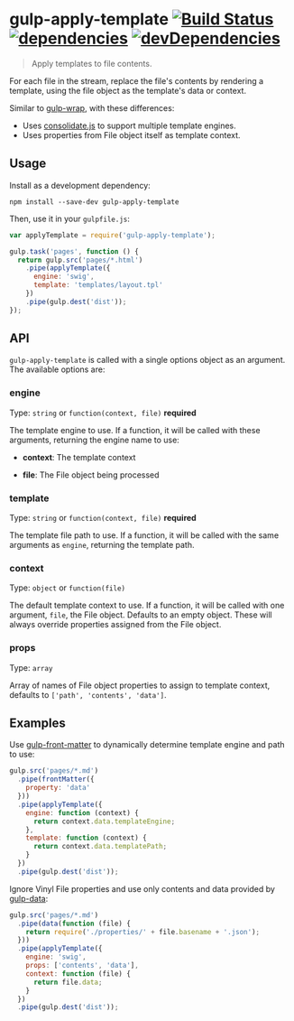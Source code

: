# gulp-apply-template [![Build Status][travis-img]][travis-url] [![dependencies][david-img]][david-url] [![devDependencies][david-dev-img]][david-url]

> Apply templates to file contents.

For each file in the stream, replace the file's contents by rendering a
template, using the file object as the template's data or context.

Similar to [gulp-wrap](https://www.npmjs.com/package/gulp-wrap), with these
differences:

* Uses [consolidate.js](https://github.com/tj/consolidate.js) to support
  multiple template engines.
* Uses properties from File object itself as template context.


## Usage

Install as a development dependency:

```
npm install --save-dev gulp-apply-template
```

Then, use it in your `gulpfile.js`:

```javascript
var applyTemplate = require('gulp-apply-template');

gulp.task('pages', function () {
  return gulp.src('pages/*.html')
    .pipe(applyTemplate({
      engine: 'swig',
      template: 'templates/layout.tpl'
    })
    .pipe(gulp.dest('dist'));
});
```


## API

`gulp-apply-template` is called with a single options object as an argument.
The available options are:

### engine

Type: `string` or `function(context, file)` **required**

The template engine to use. If a function, it will be called with these
arguments, returning the engine name to use:

  * **context**: The template context

  * **file**: The File object being processed

### template

Type: `string` or `function(context, file)` **required**

The template file path to use. If a function, it will be called with
the same arguments as `engine`, returning the template path.

### context

Type: `object` or `function(file)`

The default template context to use. If a function, it will be called with
one argument, `file`, the File object. Defaults to an empty object. These
will always override properties assigned from the File object.

### props

Type: `array`

Array of names of File object properties to assign to template context,
defaults to `['path', 'contents', 'data']`.


## Examples

Use [gulp-front-matter](https://www.npmjs.com/package/gulp-front-matter)
to dynamically determine template engine and path to use:

```javascript
gulp.src('pages/*.md')
  .pipe(frontMatter({
    property: 'data'
  }))
  .pipe(applyTemplate({
    engine: function (context) {
      return context.data.templateEngine;
    },
    template: function (context) {
      return context.data.templatePath;
    }
  })
  .pipe(gulp.dest('dist'));
```

Ignore Vinyl File properties and use only contents and data provided by
[gulp-data](https://www.npmjs.com/package/gulp-data):

```javascript
gulp.src('pages/*.md')
  .pipe(data(function (file) {
    return require('./properties/' + file.basename + '.json');
  }))
  .pipe(applyTemplate({
    engine: 'swig',
    props: ['contents', 'data'],
    context: function (file) {
      return file.data;
    }
  })
  .pipe(gulp.dest('dist'));
```

[travis-url]: https://travis-ci.org/zaim/gulp-apply-template
[travis-img]: http://img.shields.io/travis/zaim/gulp-apply-template.svg
[david-url]: https://david-dm.org/zaim/gulp-apply-template
[david-img]: https://img.shields.io/david/zaim/gulp-apply-template.svg
[david-dev-img]: https://img.shields.io/david/dev/zaim/gulp-apply-template.svg
